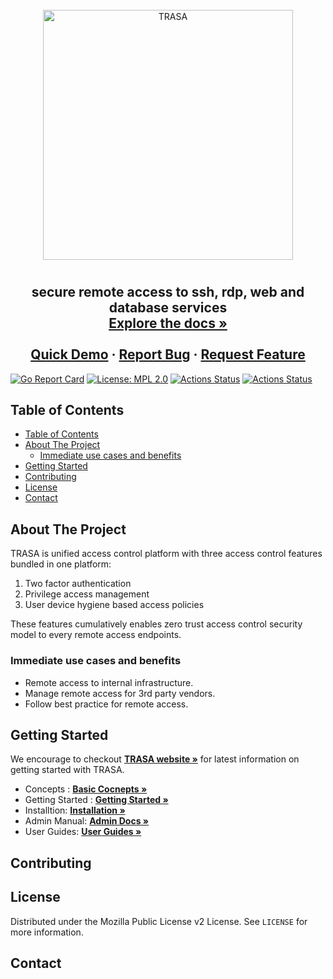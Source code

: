
<!-- PROJECT LOGO -->
<br />
<div align="center">
  <a href="https://www.trasa.io">
    <img alt="TRASA" width='400' src="https://storage.googleapis.com/trasa-website-static/branding/trasa.png">
  </a>

  <h1 align="center"></h3>

  <h2 align="center">
   secure remote access to ssh, rdp, web and database services
    <br />
    <a href="https://www.trasa.io/docs"><strong>Explore the docs »</strong></a>
    <br />
    <br />
    <a href="https://console.trasa.io">Quick Demo</a>
    ·
    <a href="https://github.com/seknox/trasa/issue">Report Bug</a>
    ·
    <a href="https://github.com/seknox/trasa/issue">Request Feature</a>
  </h2>
</div>

[![Go Report Card](https://goreportcard.com/badge/github.com/seknox/trasa)](https://goreportcard.com/report/github.com/seknox/trasa)
[![License: MPL 2.0](https://img.shields.io/badge/License-MPL%202.0-brightgreen.svg)](https://github.com/seknox/trasa/blob/master/LICENSE)
[![Actions Status](https://github.com/seknox/trasa/workflows/Build/badge.svg)](https://github.com/seknox/trasa/actions)
[![Actions Status](https://github.com/seknox/trasa/workflows/Test/badge.svg)](https://github.com/seknox/trasa/actions)


<!-- TABLE OF CONTENTS -->
## Table of Contents

- [Table of Contents](#table-of-contents)
- [About The Project](#about-the-project)
  - [Immediate use cases and benefits](#immediate-use-cases-and-benefits)
- [Getting Started](#getting-started)
- [Contributing](#contributing)
- [License](#license)
- [Contact](#contact)




<!-- ABOUT THE PROJECT -->
## About The Project
TRASA is unified access control platform with three access control features bundled in one platform:
1. Two factor authentication
2. Privilege access management
3. User device hygiene based access policies

These features cumulatively enables zero trust access control security model to every remote access endpoints.

### Immediate use cases and benefits
- Remote access to internal infrastructure.
- Manage remote access for 3rd party vendors.
- Follow best practice for remote access.


<!-- GETTING STARTED -->
## Getting Started

We encourage to checkout  <a href="https://www.trasa.io/docs"><strong>TRASA website »</strong></a> for latest information on getting started with TRASA.

- Concepts : <a href="https://www.trasa.io/docs"><strong>Basic Cocnepts »</strong></a>
- Getting Started : <a href="https://www.trasa.io/docs"><strong>Getting Started »</strong></a>
- Installtion: <a href="https://www.trasa.io/docs"><strong>Installation »</strong></a>
- Admin Manual: <a href="https://www.trasa.io/docs"><strong>Admin Docs »</strong></a>
- User Guides: <a href="https://www.trasa.io/docs"><strong>User Guides »</strong></a>



<!-- CONTRIBUTING -->
## Contributing




<!-- LICENSE -->
## License

Distributed under the Mozilla Public License v2 License. See `LICENSE` for more information.



<!-- CONTACT -->
## Contact


